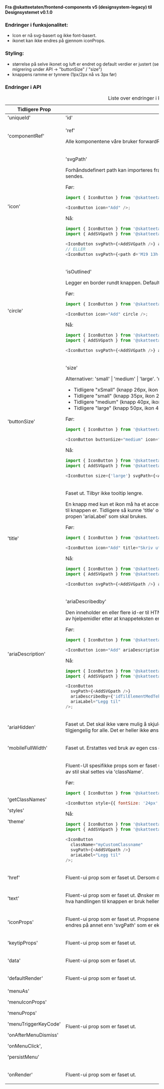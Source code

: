 **Fra @skatteetaten/frontend-components v5 (designsystem-legacy) til Designsystemet v0.1.0**

### Endringer i funksjonalitet:

- Icon er nå svg-basert og ikke font-basert.
- ikonet kan ikke endres på gjennom iconProps.

### Styling:

- størrelse på selve ikonet og luft er endret og default verdier er justert
  (se migrering under API → "buttonSize" / "size")
- knappens ramme er tynnere (1px/2px nå vs 3px før)

### Endringer i API

<div className="migration-tabell">
<table>
<caption>Liste over endringer i komponent-api'et</caption>
<thead><tr><th>Tidligere Prop</th><th>Alternativ</th></tr></thead>
<tbody>
<tr>
<td>'uniqueId'</td>
<td>'id'
</td>
</tr>

<tr>
<td>'componentRef'</td>
<td>

'ref'

Alle komponentene våre bruker forwardRef. For komponent sendes 'ref' til &lt;button&gt;-elementet.

</td>
</tr>

<tr>
<td>'icon'</td>
<td>

'svgPath'

Forhåndsdefinert path kan importeres fra @skatteetaten/ds-icons pakke. Alternativt kan custom path sendes.

Før:

```javascript static
import { IconButton } from '@skatteetaten/frontend-components/IconButton';

<IconButton icon="Add" />;
```

Nå:

```js static
import { IconButton } from '@skatteetaten/ds-buttons';
import { AddSVGpath } from '@skatteetaten/ds-icons';

<IconButton svgPath={<AddSVGpath />} ariaLabel='Legg til' />
// ELLER
<IconButton svgPath={<path d='M19 13h-6v6h-2v-6H5v-2h6V5h2v6h6v2Z' />} ariaLabel='Legg til' />
```

</td>
</tr>

<tr>
<td>'circle'</td>
<td>

'isOutlined'

Legger en border rundt knappen. Default er false.

Før:

```javascript static
import { IconButton } from '@skatteetaten/frontend-components/IconButton';

<IconButton icon="Add" circle />;
```

Nå:

```js static
import { IconButton } from '@skatteetaten/ds-buttons';
import { AddSVGpath } from '@skatteetaten/ds-icons';

<IconButton svgPath={<AddSVGpath />} ariaLabel="Legg til" isOutlined />;
```

</td>
</tr>

<tr>
<td>'buttonSize'</td>
<td>

'size'

Alternativer: 'small' | 'medium' | 'large'. 'medium' er default.

- Tidligere "xSmall" (knapp 26px, ikon 20px) er nå "small" (knapp 18px, ikon 12px).
- Tidligere "small" (knapp 35px, ikon 29px) er nå "medium" (knapp 24px, ikon 16px).
- Tidligere "medium" (knapp 40px, ikon 34px) er nå "large" (knapp 40px, ikon 20px).
- Tidligere "large" (knapp 50px, ikon 44px) og "xLarge" (knapp 60px, ikon 54px) er faset ut

Før:

```javascript static
import { IconButton } from '@skatteetaten/frontend-components/IconButton';

<IconButton buttonSize="medium" icon="Add" />;
```

Nå:

```js static
import { IconButton } from '@skatteetaten/ds-buttons';
import { AddSVGpath } from '@skatteetaten/ds-icons';

<IconButton size={'large'} svgPath={<AddSVGpath />} ariaLabel="Legg til" />;
```

</td>
</tr>

<tr>
<td>'title'</td>
<td>

Faset ut. Tilbyr ikke tooltip lengre.

En knapp med kun et ikon må ha et accessible name slik at hjelpemidler kan lese opp hva handlingen til knappen er. Tidligere så kunne 'title' og/eller 'ariaLabel' brukes, men nå er det kun den påkrevde propen 'ariaLabel' som skal brukes.

Før:

```javascript static
import { IconButton } from '@skatteetaten/frontend-components/IconButton';

<IconButton icon="Add" title="Skriv ut" />;
```

Nå:

```js static
import { IconButton } from '@skatteetaten/ds-buttons';
import { AddSVGpath } from '@skatteetaten/ds-icons';

<IconButton svgPath={<AddSVGpath />} ariaLabel={'Skriv ut'} />;
```

</td>
</tr>

<tr>
<td>'ariaDescription'</td>
<td>

'ariaDescribedby'

Den inneholder en eller flere id-er til HTML-elementer (som inneholder tekst hvor teksten blir lest opp av hjelpemidler etter at knappeteksten er lest opp).

Før:

```javascript static
import { IconButton } from '@skatteetaten/frontend-components/IconButton';

<IconButton icon="Add" ariaDescription="idTilElementMedTekst" />;
```

Nå:

```js static
import { IconButton } from '@skatteetaten/ds-buttons';
import { AddSVGpath } from '@skatteetaten/ds-icons';

<IconButton
  svgPath={<AddSVGpath />}
  ariaDescribedby={'idTilElementMedTekst'}
  ariaLabel="Legg til"
/>;
```

</td>
</tr>

<tr>
<td>'ariaHidden'</td>
<td>

Faset ut. Det skal ikke være mulig å skjule knappen for hjelpemidler fordi knappen skal være tilgjengelig for alle. Det er heller ikke ønskelig å bruke aria-hidden på et fokuserbart element.

</td>
</tr>

<tr>
<td>'mobileFullWidth'</td>
<td>

Faset ut. Erstattes ved bruk av egen css gjennom 'className'.

</td>
</tr>

<tr>
<td>'getClassNames'

'styles'

'theme'</td>

<td>

Fluent-UI spesifikke props som er faset ut. Bruk 'className' for å style komponenten. All definisjon av stil skal settes via 'className'.

Før:

```javascript static
import { IconButton } from '@skatteetaten/frontend-components/IconButton';

<IconButton style={{ fontSize: '24px', color: '#1362ae' }} icon="Add" />;
```

Nå:

```js static
import { IconButton } from '@skatteetaten/ds-buttons';
import { AddSVGpath } from '@skatteetaten/ds-icons';

<IconButton
  className="myCustomClassname"
  svgPath={<AddSVGpath />}
  ariaLabel="Legg til"
/>;
```

</td>
</tr>

<tr>
<td>'href'</td>
<td>

Fluent-ui prop som er faset ut. Dersom det er behov for 'href', se MegaButton eller Link.

</td>
</tr>

<tr>
<td>'text'</td>
<td>

Fluent-ui prop som er faset ut.
Ønsker man å gi et accessible name slik at hjelpemidler kan lese opp hva handlingen til knappen er bruk heller 'ariaLabel'.

</td>
</tr>

<tr>
<td>'iconProps'</td>
<td>

Fluent-ui prop som er faset ut.
Propsene til Icon komponent er forhåndsdefinert i knappen og kan ikke endres på annet enn 'svgPath' som er eksponert.

</td>
</tr>

<tr>
<td>'keytipProps'</td>
<td>

Fluent-ui prop som er faset ut.

</td>
</tr>

<tr>
<td>'data'</td>
<td>

Fluent-ui prop som er faset ut.

</td>
</tr>
<tr>
<td>'defaultRender'</td>
<td>

Fluent-ui prop som er faset ut.

</td>
</tr>
<tr>
<td>'menuAs'

'menuIconProps'

'menuProps'

'menuTriggerKeyCode'

'onAfterMenuDismiss'

'onMenuClick',

'persistMenu'</td>

<td>

Fluent-ui prop som er faset ut.

</td>
</tr>
<tr>
<td>'onRender'</td>
<td>

Fluent-ui prop som er faset ut.

</td>
</tr>
</tbody>
</table>
</div>
